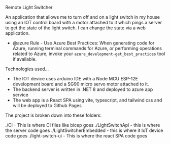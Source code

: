 Remote Light Switcher

An application that allows me to turn off and on a light switch in my house using an IOT control board with a motor attached to it which pings a server to get the state of the light switch. I can change the state via a web application.

- @azure Rule - Use Azure Best Practices: When generating code for Azure, running terminal commands for Azure, or performing operations related to Azure, invoke your `azure_development-get_best_practices` tool if available.

Technologies used...

- The IOT device uses arduino IDE with a Node MCU ESP-12E development board and a SG90 micro servo motor attached to it.
- The backend server is written in .NET 8 and deployed to azure app service
- The web app is a React SPA using vite, typescript, and tailwind css and will be deployed to Github Pages

The project is broken down into these folders:

./CI - This is where CI files like bicep goes
./LightSwitchApi - this is where the server code goes
./LightSwitcherEmbedded - this is where it IoT device code goes
./light-switch-ui - This is where the react SPA code goes
